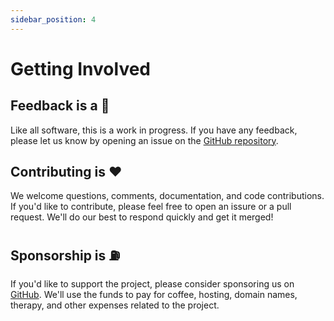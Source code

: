 ```yaml
---
sidebar_position: 4
---
```


# Getting Involved

## Feedback is a 🎁

Like all software, this is a work in progress. If you have any feedback, please let us know by opening an issue on the
[GitHub repository](https://github.com/floodfx/liveviewjs/issues).

## Contributing is ❤️

We welcome questions, comments, documentation, and code contributions. If you'd like to contribute, please feel free to
open an issure or a pull request. We'll do our best to respond quickly and get it merged!

## Sponsorship is ⛽️

If you'd like to support the project, please consider sponsoring us on [GitHub](https://github.com/sponsors/floodfx).
We'll use the funds to pay for coffee, hosting, domain names, therapy, and other expenses related to the project.
